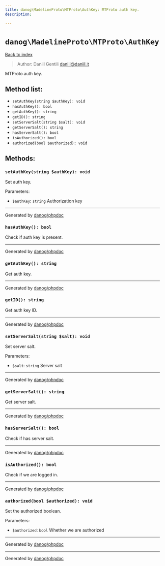 ```yaml
---
title: danog\MadelineProto\MTProto\AuthKey: MTProto auth key.
description: 

---
```

# `danog\MadelineProto\MTProto\AuthKey`
[Back to index](../../../index.md)

> Author: Daniil Gentili <daniil@daniil.it>  
  

MTProto auth key.  




## Method list:
* `setAuthKey(string $authKey): void`
* `hasAuthKey(): bool`
* `getAuthKey(): string`
* `getID(): string`
* `setServerSalt(string $salt): void`
* `getServerSalt(): string`
* `hasServerSalt(): bool`
* `isAuthorized(): bool`
* `authorized(bool $authorized): void`

## Methods:
### `setAuthKey(string $authKey): void`

Set auth key.


Parameters:
* `$authKey`: `string` Authorization key  


---
Generated by [danog/phpdoc](https://phpdoc.daniil.it)

### `hasAuthKey(): bool`

Check if auth key is present.


---
Generated by [danog/phpdoc](https://phpdoc.daniil.it)

### `getAuthKey(): string`

Get auth key.


---
Generated by [danog/phpdoc](https://phpdoc.daniil.it)

### `getID(): string`

Get auth key ID.


---
Generated by [danog/phpdoc](https://phpdoc.daniil.it)

### `setServerSalt(string $salt): void`

Set server salt.


Parameters:
* `$salt`: `string` Server salt  


---
Generated by [danog/phpdoc](https://phpdoc.daniil.it)

### `getServerSalt(): string`

Get server salt.


---
Generated by [danog/phpdoc](https://phpdoc.daniil.it)

### `hasServerSalt(): bool`

Check if has server salt.


---
Generated by [danog/phpdoc](https://phpdoc.daniil.it)

### `isAuthorized(): bool`

Check if we are logged in.


---
Generated by [danog/phpdoc](https://phpdoc.daniil.it)

### `authorized(bool $authorized): void`

Set the authorized boolean.


Parameters:
* `$authorized`: `bool` Whether we are authorized  


---
Generated by [danog/phpdoc](https://phpdoc.daniil.it)

---
Generated by [danog/phpdoc](https://phpdoc.daniil.it)

